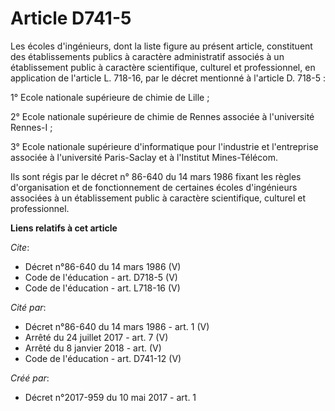 # Article D741-5

Les écoles d'ingénieurs, dont la liste figure au présent article, constituent des établissements publics à caractère
administratif associés à un établissement public à caractère scientifique, culturel et professionnel, en application de
l'article L. 718-16, par le décret mentionné à l'article D. 718-5 : 

1° Ecole nationale supérieure de chimie de Lille ; 

2° Ecole nationale supérieure de chimie de Rennes associée à l'université Rennes-I ; 

3° Ecole nationale supérieure d'informatique pour l'industrie et l'entreprise associée à l'université Paris-Saclay et à
l'Institut Mines-Télécom. 

Ils sont régis par le décret n° 86-640 du 14 mars 1986 fixant les règles d'organisation et de fonctionnement de certaines
écoles d'ingénieurs associées à un établissement public à caractère scientifique, culturel et professionnel.

**Liens relatifs à cet article**

_Cite_:

  - Décret n°86-640 du 14 mars 1986 (V)
  - Code de l'éducation - art. D718-5 (V)
  - Code de l'éducation - art. L718-16 (V)

_Cité par_:

  - Décret n°86-640 du 14 mars 1986 - art. 1 (V)
  - Arrêté du 24 juillet 2017 - art. 7 (V)
  - Arrêté du 8 janvier 2018 - art. (V)
  - Code de l'éducation - art. D741-12 (V)

_Créé par_:

  - Décret n°2017-959 du 10 mai 2017 - art. 1
